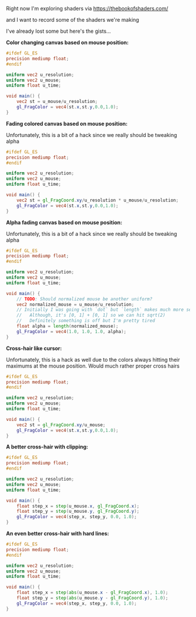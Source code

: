 Right now I'm exploring shaders via https://thebookofshaders.com/

and I want to record some of the shaders we're making

I've already lost some but here's the gists...

**Color changing canvas based on mouse position:**

```glsl
#ifdef GL_ES
precision mediump float;
#endif

uniform vec2 u_resolution;
uniform vec2 u_mouse;
uniform float u_time;

void main() {
    vec2 st = u_mouse/u_resolution;
    gl_FragColor = vec4(st.x,st.y,0.0,1.0);
}
```

**Fading colored canvas based on mouse position:**

Unfortunately, this is a bit of a hack since we really should be tweaking alpha

```glsl
#ifdef GL_ES
precision mediump float;
#endif

uniform vec2 u_resolution;
uniform vec2 u_mouse;
uniform float u_time;

void main() {
    vec2 st = gl_FragCoord.xy/u_resolution * u_mouse/u_resolution;
    gl_FragColor = vec4(st.x,st.y,0.0,1.0);
}
```

**Alpha fading canvas based on mouse position:**

Unfortunately, this is a bit of a hack since we really should be tweaking alpha

```glsl
#ifdef GL_ES
precision mediump float;
#endif

uniform vec2 u_resolution;
uniform vec2 u_mouse;
uniform float u_time;

void main() {
    // TODO: Should normalized mouse be another uniform?
    vec2 normalized_mouse = u_mouse/u_resolution;
    // Initially I was going with `dot` but `length` makes much more sense
    //   Although, it's [0, 1] + [0, 1] so we can hit sqrt(2)
    //   Definitely something is off but I'm pretty tired
    float alpha = length(normalized_mouse);
    gl_FragColor = vec4(1.0, 1.0, 1.0, alpha);
}
```

**Cross-hair like cursor:**

Unfortunately, this is a hack as well due to the colors always hitting their maximums at the mouse position. Would much rather proper cross hairs

```glsl
#ifdef GL_ES
precision mediump float;
#endif

uniform vec2 u_resolution;
uniform vec2 u_mouse;
uniform float u_time;

void main() {
    vec2 st = gl_FragCoord.xy/u_mouse;
    gl_FragColor = vec4(st.x,st.y,0.0,1.0);
}
```

**A better cross-hair with clipping:**

```glsl
#ifdef GL_ES
precision mediump float;
#endif

uniform vec2 u_resolution;
uniform vec2 u_mouse;
uniform float u_time;

void main() {
    float step_x = step(u_mouse.x, gl_FragCoord.x);
    float step_y = step(u_mouse.y, gl_FragCoord.y);
    gl_FragColor = vec4(step_x, step_y, 0.0, 1.0);
}
```

**An even better cross-hair with hard lines:**

```glsl
#ifdef GL_ES
precision mediump float;
#endif

uniform vec2 u_resolution;
uniform vec2 u_mouse;
uniform float u_time;

void main() {
    float step_x = step(abs(u_mouse.x - gl_FragCoord.x), 1.0);
    float step_y = step(abs(u_mouse.y - gl_FragCoord.y), 1.0);
    gl_FragColor = vec4(step_x, step_y, 0.0, 1.0);
}
```

